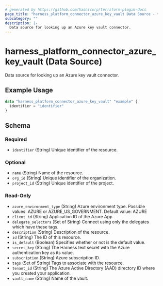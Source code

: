 ```yaml
---
# generated by https://github.com/hashicorp/terraform-plugin-docs
page_title: "harness_platform_connector_azure_key_vault Data Source - terraform-provider-harness"
subcategory: ""
description: |-
  Data source for looking up an Azure key vault connector.
---
```


# harness_platform_connector_azure_key_vault (Data Source)

Data source for looking up an Azure key vault connector.

## Example Usage

```terraform
data "harness_platform_connector_azure_key_vault" "example" {
  identifier = "identifier"
}
```

<!-- schema generated by tfplugindocs -->
## Schema

### Required

- `identifier` (String) Unique identifier of the resource.

### Optional

- `name` (String) Name of the resource.
- `org_id` (String) Unique identifier of the organization.
- `project_id` (String) Unique identifier of the project.

### Read-Only

- `azure_environment_type` (String) Azure environment type. Possible values: AZURE or AZURE_US_GOVERNMENT. Default value: AZURE
- `client_id` (String) Application ID of the Azure App.
- `delegate_selectors` (Set of String) Connect using only the delegates which have these tags.
- `description` (String) Description of the resource.
- `id` (String) The ID of this resource.
- `is_default` (Boolean) Specifies whether or not is the default value.
- `secret_key` (String) The Harness text secret with the Azure authentication key as its value.
- `subscription` (String) Azure subscription ID.
- `tags` (Set of String) Tags to associate with the resource.
- `tenant_id` (String) The Azure Active Directory (AAD) directory ID where you created your application.
- `vault_name` (String) Name of the vault.
